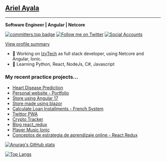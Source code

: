 ## [Ariel Ayala](https://arielayala.bio.link/)
---
**Software Engineer | Angular | Netcore**

[![committers.top badge](https://user-badge.committers.top/paraguay/ArielAyala.svg)](https://user-badge.committers.top/paraguay/ArielAyala)
[![Follow me on Twitter](https://img.shields.io/twitter/follow/_ariel_ayala?style=social)](https://twitter.com/_ariel_ayala)
[![Social Accounts](https://img.shields.io/badge/Social%20Accounts-arielayala.bio.link-blue)](arielayala.bio.link)


[View profile summary](https://profile-summary-for-github.com/user/ArielAyala)

- 🔭 Working on [IzyTech](https://izytech.com/) as full stack developer, using Netcore and Angular, Ionic.
- 🌱 Learning Python, React, NodeJs, C#, Javascript
### My recent practice projects...
  * [Heart Disease Prediction](https://github.com/ArielAyala/heart-disease-prediction-python)
  * [Personal website - Portfolio](https://github.com/ArielAyala/portfolio-nextjs)
  * [Store using Angular 17](https://github.com/ArielAyala/store-angular-17)
  * [Store made using blazor](https://github.com/ArielAyala/StoreBlazor/)
  * [Calculate Loan Installments - French System](https://arielayala.github.io/calculate-loan-installments-french-system/)
  * [Twittor PWA](https://github.com/ArielAyala/twittor-chat-pwa) 
  * [Crypto Tracker](https://github.com/ArielAyala/crypto-tracker-react-native)
  * [Blog react_redux](https://github.com/ArielAyala/blog_platzi_react_redux) 
  * [Player Music Ionic](https://github.com/ArielAyala/player-music-ionic) 
  * [Conceptos de estrategia de aprendizaje online - React Redux](https://github.com/ArielAyala/conceptos-curso-de-estrategias-aprendizaje-platzi-en-react)

[![Anurag's GitHub stats](https://github-readme-stats.vercel.app/api?username=ArielAyala&theme=tokyonight&show_icons=true)](https://github.com/anuraghazra/github-readme-stats)

[![Top Langs](https://github-readme-stats.vercel.app/api/top-langs/?username=ArielAyala)](https://github.com/ArielAyala/github-readme-stats)







  
